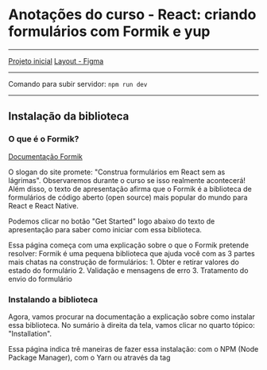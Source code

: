 # Anotações do curso - React: criando formulários com Formik e yup

---

[Projeto inicial](https://github.com/alura-cursos/3650-formik/tree/projeto-base)
[Layout - Figma](https://www.figma.com/file/DGIzbfXEi27oiKzI0nGMIV/Freelando-%7C-WebApp-com-React?type=design&mode=design)

---

Comando para subir servidor: ```npm run dev```

---

## Instalação da biblioteca
### O que é o Formik?
[Documentação Formik]( http://formik.org)

O slogan do site promete: "Construa formulários em React sem as lágrimas". Observaremos durante o curso se isso realmente acontecerá! Além disso, o texto de apresentação afirma que o Formik é a biblioteca de formulários de código aberto (open source) mais popular do mundo para React e React Native.

Podemos clicar no botão "Get Started" logo abaixo do texto de apresentação para saber como iniciar com essa biblioteca.

Essa página começa com uma explicação sobre o que o Formik pretende resolver:
Formik é uma pequena biblioteca que ajuda você com as 3 partes mais chatas na construção de formulários: 1. Obter e retirar valores do estado do formulário 2. Validação e mensagens de erro 3. Tratamento do envio do formulário

### Instalando a biblioteca
Agora, vamos procurar na documentação a explicação sobre como instalar essa biblioteca. No sumário à direita da tela, vamos clicar no quarto tópico: "Installation".

Essa página indica trê maneiras de fazer essa instalação: com o NPM (Node Package Manager), com o Yarn ou através da tag <script>.

Todas as bibliotecas instaladas no nosso projeto foram instaladas com NPM. Então, vamos seguir as instruções da documentação e copiar o seguinte comando: ```npm install formik --save```

Em seguida retornamos ao VS Code e abrimos o terminal, clicando em "Terminal > New terminal" no menu superior. Vamos colar o comando que copiamos nesse terminal e pressionar "Enter". A instalação será feita automaticamente!

Agora que já conhecemos um pouco sobre o Formik e o instalamos em nosso projeto, vamos começar a utilizá-lo para refatorar o formulário do Freelando.

---

## Formik
Pessoas desenvolvedoras que utilizam React em seus projetos frequentemente se deparam com a tarefa de criar formulários interativos. Gerenciar estado, validação, erros e envio de dados pode ser trabalhoso e consumir tempo.

A biblioteca Formik surge como uma solução poderosa, simplificando e otimizando o desenvolvimento de formulários. Com ela, você tem os seguintes benefícios:

Criar formulários com menos código: diminua a repetição e concentre-se na lógica da sua aplicação.
Validação: implemente validações personalizadas.
Experiência aprimorada: tenha uma experiência de desenvolvimento mais fluida e produtiva.
Comunidade ativa: aprenda com uma comunidade ativa e documentação extensa para suporte e aprendizado.

---

## Render prop
Em um formulário contendo com campos de digitação construído como inputs do HTML ainda há a necessidade de obter de maneira manual a inserção dos valores salvos no campo de digitação. Mas como podemos ter acesso a esses valores?

O componente <Formik> do Formik permite que você passe uma função como filho, o que é comumente conhecido como uma render prop. Essa abordagem é uma técnica poderosa em React que permite a composição de componentes de forma flexível, permitindo que os componentes pais repassem lógica para os componentes filhos. Exemplo:
```
<Formik initialValues={{nome: “”}}>
(formik => {
//formulário
})
/>
```

Quando você passa uma função como filho para o <Formik>, essa função é chamada com um objeto contendo várias utilidades e informações relacionadas ao formulário, como valores do formulário, funções de manipulação de eventos (como handleChange e handleSubmit), estado de validação, entre outros. No caso do nosso exemplo, podemos usar o parâmetro para acessar os valores do Formik, como formik.values.nome ou formik.handleChange.

---

##  componentes do formulário

Formik surge como uma biblioteca poderosa em React, simplificando o gerenciamento de estado e validação em formulários. Para utilizar ao máximo essa ferramenta, podemos também aplicar os componentes prontos disponibilizados por ela.

Um dos principais componentes do Formik é o componente <Form>. Usado para envolver e gerenciar um formulário React. Ao utilizá-lo, ele automaticamente cuida de rastrear os valores do formulário, lidar com eventos de envio e fornecer funções de manipulação de formulário como handleChange, handleSubmit, entre outras.

Além dele, temos o componente <Field>, uma ferramenta essencial para lidar com campos individuais em formulários React gerenciados pelo Formik. Ele simplifica o processo de rastreamento de valores e mudanças em campos de entrada, gerenciamento de estado, validação de entrada e encapsulamento de lógica de campo.

Dessa maneira, não precisamos mais utilizar o parâmetro do render prop. Ao definir o tipo e o nome do campo no Field, ele já faz a iniciativa de gerenciar o estado.

Todos esses componentes devem ser envolvidos pelo <Formik>: é o componente de nível superior. Ele é usado para envolver todo o componente de formulário e fornecer as funcionalidades principais da biblioteca, como rastreamento de estado, validação de formulário e manipulação de envio. É responsável por coordenar toda a lógica do Formik dentro do seu aplicativo.

Ao utilizar todos esses componentes em conjunto, você se beneficia de um gerenciamento de estado centralizado, abstração de lógica de formulário, facilidade de uso e manutenção, e uma experiência de desenvolvimento mais eficiente para criar formulários em aplicações React.

---

## Hook do Formik
Entre os recursos do Formik, o useFormikContext se destaca como uma ferramenta essencial para acessar o estado e as funções do Formik em qualquer componente descendente. Mas o que é o useFormikContext?

O useFormikContext é um hook customizado que fornece acesso ao contexto do Formik. Isso significa que você pode acessar as informações e funcionalidades do Formik a partir de qualquer componente dentro do formulário, sem precisar passá-las manualmente como props. Para isso, ele fornece as seguintes propriedades:

formik: Retorna um objeto com o estado e as funções do Formik.
errors: Retorna um objeto com os erros de validação do formulário.
touched: Retorna um objeto com os campos que foram tocados pelo usuário.
isSubmitting: Retorna um booleano que indica se o formulário está sendo submetido.
submitForm: Função para submeter o formulário.
setFieldValue: Função para definir o valor de um campo no formulário.
values: Retorna um objeto com os valores de todos os campos do formulário.
Ele é especialmente útil em cenários como:

Componentes reutilizáveis: Se você precisa de um componente que pode ser usado em diferentes formulários, o hook facilita o acesso ao estado e funções do Formik sem a necessidade de props específicas.
Formulários complexos: Em formulários com muitos campos e lógica complexa, o hook ajuda a organizar o código e evitar a repetição de código.
Acesso a informações do Formik: Se você precisa acessar informações do Formik em um componente que não está diretamente relacionado ao formulário, o hook fornece uma maneira conveniente de fazer isso.
Um ponto importante é que esse hook só funciona dentro do contexto de um componente Formik. Se você tentar usá-lo fora desse contexto, receberá um erro.

---

## reutilização do Formik
É comum ter vários formulários em um projeto, e o Formik permite usar vários componentes Formik sem problemas. Dessa maneira cada formulário fica encapsulado em seu próprio componente, facilitando a organização e a manutenção do código e as validações e o estado de cada formulário são independentes, evitando conflitos.

Para usar o Formik em outros formulários você deve:

Criar um componente Formik para cada formulário: Implemente a lógica de validação, estado e manipulação de dados específica para cada formulário.
Importar os componentes Formik onde necessário: Inclua os componentes em seu layout principal ou em outros componentes.
Passar as props necessárias: Cada componente Formik recebe props como o schema de validação, valores iniciais e funções de callback.

##  Yup?
O Yup é uma biblioteca JavaScript para validação de dados em diversos contextos, como formulários, APIs e validação de entrada de usuário em geral. Ele oferece uma maneira intuitiva e flexível de definir regras de validação complexas, tornando os dados recebidos pelo usuáro mais padronizados para salvar em sua base de dados.

Ele possui diversas funcionalidades como a validação de tipos, onde podemos definir o tipo de dado que pode ser enviado naquele local. Também há a validação de formato, onde podemos especificar o formato dos dados, como por exemplo, o e-mail e CEP.

Não somente isso, com o Yup podemos construir validações complexas e personalizadas, com combinações diferentes. Além de ter a possibilidade de definir mensagens de erro claras e informativas para cada tipo de validação que falhar.

O Yup funciona com diversas bibliotecas populares, como React, Vue.js, Angular e outras. Bora conhecer melhor ele?



